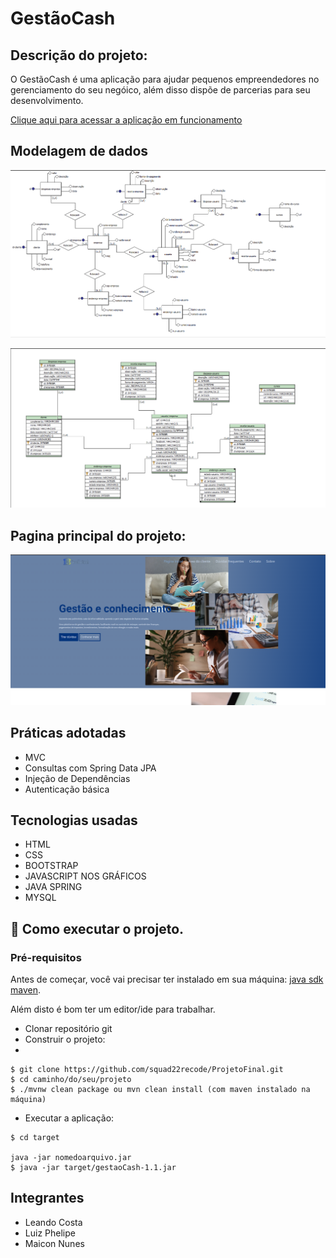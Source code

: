 # GestãoCash

## Descrição do projeto:

O GestãoCash é uma aplicação para ajudar pequenos empreendedores no gerenciamento do seu negóico, além disso dispõe de parcerias para seu desenvolvimento.

[Clique aqui para acessar a aplicação em funcionamento](https://projeto-final-ochre.vercel.app/)

## Modelagem de dados

![Modelo conceitual](https://raw.githubusercontent.com/squad22recode/gestaocash_imagens/main/images/conceitual.png)

![Modelo Lógico](https://raw.githubusercontent.com/squad22recode/gestaocash_imagens/main/images/logico.png)

## Pagina principal do projeto:

![Home ](https://raw.githubusercontent.com/squad22recode/gestaocash_imagens/main/images/home.png)


## Práticas adotadas

- MVC
- Consultas com Spring Data JPA
- Injeção de Dependências
- Autenticação básica

## Tecnologias usadas

-   HTML
-   CSS
-   BOOTSTRAP
-   JAVASCRIPT NOS GRÁFICOS
-   JAVA SPRING
-   MYSQL

## 🚀 Como executar o projeto.

### Pré-requisitos

Antes de começar, você vai precisar ter instalado em sua máquina: [java sdk]() [maven](). 

Além disto é bom ter um editor/ide para trabalhar.

- Clonar repositório git
- Construir o projeto:
- 
```
$ git clone https://github.com/squad22recode/ProjetoFinal.git
$ cd caminho/do/seu/projeto
$ ./mvnw clean package ou mvn clean install (com maven instalado na máquina)

```
- Executar a aplicação:
  
```
$ cd target

java -jar nomedoarquivo.jar
$ java -jar target/gestaoCash-1.1.jar
```

## Integrantes

-   Leando Costa
-   Luiz Phelipe
-   Maicon Nunes
